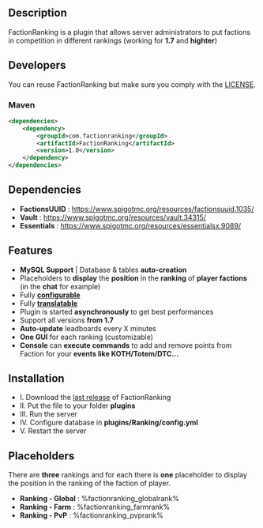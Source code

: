## Description

FactionRanking is a plugin that allows server administrators to put factions in competition in different rankings (working for **1.7** and **highter**)

## Developers

You can reuse FactionRanking but make sure you comply with the [LICENSE](https://github.com/thisisnzed/FactionRanking/blob/main/LICENSE).

### Maven

```xml
<dependencies>
    <dependency>
        <groupId>com.factionranking</groupId>
        <artifactId>FactionRanking</artifactId>
        <version>1.0</version>
    </dependency>
</dependencies>
```

## Dependencies

* **FactionsUUID** : https://www.spigotmc.org/resources/factionsuuid.1035/
* **Vault** : https://www.spigotmc.org/resources/vault.34315/
* **Essentials** : https://www.spigotmc.org/resources/essentialsx.9089/

## Features

* **MySQL Support** | Database & tables **auto-creation**
* Placeholders to **display** the **position** in the **ranking** of **player factions** (in the **chat** for example)
* Fully **[configurable](https://github.com/thisisnzed/FactionRanking/blob/main/src/main/resources/config.yml)**
* Fully **[translatable](https://github.com/thisisnzed/FactionRanking/blob/main/src/main/resources/lang.yml)**
* Plugin is started **asynchronously** to get best performances
* Support all versions **from 1.7**
* **Auto-update** leadboards every X minutes
* **One GUI** for each ranking (customizable)
* **Console** can **execute commands** to add and remove points from Faction for your **events like KOTH/Totem/DTC...**

## Installation

* I. Download the [last release](https://github.com/thisisnzed/FactionRanking/releases) of FactionRanking
* II. Put the file to your folder **plugins**
* III. Run the server
* IV. Configure database in **plugins/Ranking/config.yml**
* V. Restart the server

## Placeholders

There are **three** rankings and for each there is **one** placeholder to display the position in the ranking of the faction of player.

* **Ranking - Global** : %factionranking_globalrank%
* **Ranking - Farm** : %factionranking_farmrank%
* **Ranking - PvP** : %factionranking_pvprank%
